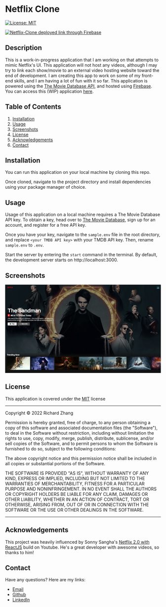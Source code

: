 # Netflix Clone

[![License: MIT](https://img.shields.io/badge/License-MIT-yellow.svg)](https://opensource.org/licenses/MIT) 

[![Netflix-Clone deployed link through Firebase](https://img.shields.io/badge/firebase-%23039BE5.svg?style=for-the-badge&logo=firebase)](https://netflix-clone-e2d22.web.app/)


## Description

This is a work-in-progress application that I am working on that attempts to mimic Netflix's UI. This application will not host any videos, although I may try to link each show/movie to an external video hosting website toward the end of development. I am creating this app to work on some of my front-end skills, and I am having a lot of fun with it so far. This application is powered using the [The Movie Database API](https://developers.themoviedb.org/3/getting-started/introduction), and hosted using [Firebase](https://firebase.google.com/). You can access this (WIP) application [here](https://netflix-clone-e2d22.web.app/).

## Table of Contents

1. [Installation](#installation)
2. [Usage](#usage)
3. [Screenshots](#screenshots)
4. [License](#license)
5. [Acknowledgements](#acknowledgements)
6. [Contact](#contact)

## <a id="installation"></a>Installation

You can run this application on your local machine by cloning this repo.

Once cloned, navigate to the project directory and install dependencies using your package manager of choice.

## <a id="usage"></a>Usage

Usage of this application on a local machine requires a The Movie Database API key. To obtain a key, head over to [The Movie Database](https://www.themoviedb.org/), sign up for an account, and register for a free API key.

Once you have your key, navigate to the ```sample.env``` file in the root directory, and replace ```<your TMDB API key>``` with your TMDB API key. Then, rename ```sample.env``` to ```.env```.

Start the server by entering the ```start``` command in the terminal. By default, the development server starts on http://localhost:3000.

## <a id="screenshots"></a> Screenshots

![Home1](screenshots/screenshot-1.png)

## <a id="license"></a>License

This application is covered under the [MIT](https://opensource.org/licenses/MIT) license

----------------------------------------------------------------

  Copyright © 2022 Richard Zhang

  Permission is hereby granted, free of charge, to any person obtaining a copy of this software and associated documentation files (the "Software"), to deal in the Software without restriction, including without limitation the rights to use, copy, modify, merge, publish, distribute, sublicense, and/or sell copies of the Software, and to permit persons to whom the Software is furnished to do so, subject to the following conditions:
  
  The above copyright notice and this permission notice shall be included in all copies or substantial portions of the Software.
  
  THE SOFTWARE IS PROVIDED "AS IS", WITHOUT WARRANTY OF ANY KIND, EXPRESS OR IMPLIED, INCLUDING BUT NOT LIMITED TO THE WARRANTIES OF MERCHANTABILITY, FITNESS FOR A PARTICULAR PURPOSE AND NONINFRINGEMENT. IN NO EVENT SHALL THE AUTHORS OR COPYRIGHT HOLDERS BE LIABLE FOR ANY CLAIM, DAMAGES OR OTHER LIABILITY, WHETHER IN AN ACTION OF CONTRACT, TORT OR OTHERWISE, ARISING FROM, OUT OF OR IN CONNECTION WITH THE SOFTWARE OR THE USE OR OTHER DEALINGS IN THE SOFTWARE.

  ----------------------------------------------------------------

## <a id="acknowledgements"></a>Acknowledgements

This project was heavily influenced by Sonny Sangha's [Netflix 2.0 with ReactJS](https://www.youtube.com/watch?v=HW5roUF2RLg&list=PLIgQz_XdNZE6ePP4MIrtV4RW5s702ESJc&index=6&t=413s)  build on Youtube. He's a great developer with awesome videos, so thanks to him!

## <a id="contact"></a>Contact

Have any questions? Here are my links:

- [Email](mailto:richardzhiyuanzhang@gmail.com)
- [Github](https://github.com/RichardZhang01)
- [LinkedIn](https://www.linkedin.com/in/richard-zhiyuan-zhang/)
